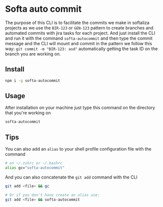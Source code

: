 # Softa auto commit

The purpose of this CLI is to facilitate the commits we make in softaliza
projects as we use the `BIR-123` or `GEN-123` pattern to create branches
and automated commits with jira tasks for each project.
And just install the CLI and run it with the command `softa-autocommit` and
then type the commit message and the CLI will mount and commit in the pattern
we follow this way: `git commit -m "BIR-123: asd"` automatically getting the
task ID on the branch you are working on.

## Install

```bash
npm i -g softa-autocommit
```

## Usage

After installation on your machine just type this command on the directory that you're working on

```bash
softa-autocommit
```

## Tips

You can also add an `alias` to your shell profile configuration file with the command

```bash
# on ~/.zshrc or ~/.bashrc
alias gc="softa-autocommit"
```

And you can also concatenate the `git add` command with the CLI

```bash
git add <file> && gc

# Or if you don't have create an alias use:
git add <file> && softa-autocommit
```
